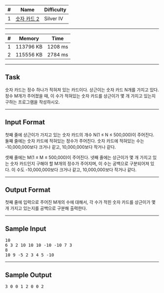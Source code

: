 | #   | Name                                                 | Difficulty |
| --- | ---------------------------------------------------- | ---------- |
| 1   | [숫자 카드 2](https://www.acmicpc.net/problem/10816) | Silver IV  |

---

| #   | Memory    | Time    |
| --- | --------- | ------- |
| 1   | 113796 KB | 1208 ms |
| 2   | 115556 KB | 2784 ms |

---

## Task
숫자 카드는 정수 하나가 적혀져 있는 카드이다. 상근이는 숫자 카드 N개를 가지고 있다. 정수 M개가 주어졌을 때, 이 수가 적혀있는 숫자 카드를 상근이가 몇 개 가지고 있는지 구하는 프로그램을 작성하시오.

---

## Input Format
첫째 줄에 상근이가 가지고 있는 숫자 카드의 개수 N(1 ≤ N ≤ 500,000)이 주어진다. 둘째 줄에는 숫자 카드에 적혀있는 정수가 주어진다. 숫자 카드에 적혀있는 수는 -10,000,000보다 크거나 같고, 10,000,000보다 작거나 같다.

셋째 줄에는 M(1 ≤ M ≤ 500,000)이 주어진다. 넷째 줄에는 상근이가 몇 개 가지고 있는 숫자 카드인지 구해야 할 M개의 정수가 주어지며, 이 수는 공백으로 구분되어져 있다. 이 수도 -10,000,000보다 크거나 같고, 10,000,000보다 작거나 같다.

---

## Output Format
첫째 줄에 입력으로 주어진 M개의 수에 대해서, 각 수가 적힌 숫자 카드를 상근이가 몇 개 가지고 있는지를 공백으로 구분해 출력한다.

---

## Sample Input

<pre>
10
6 3 2 10 10 10 -10 -10 7 3
8
10 9 -5 2 3 4 5 -10
</pre>

---

## Sample Output

<pre>
3 0 0 1 2 0 0 2
</pre>
